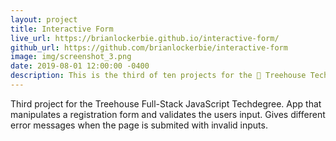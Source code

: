 ```yaml
---
layout: project
title: Interactive Form
live_url: https://brianlockerbie.github.io/interactive-form/
github_url: https://github.com/brianlockerbie/interactive-form
image: img/screenshot_3.png
date: 2019-08-01 12:00:00 -0400
description: This is the third of ten projects for the 🏡 Treehouse TechDegree Full Stack JavaScript.
---
```

Third project for the Treehouse Full-Stack JavaScript Techdegree. App that manipulates a registration form and validates the users input. Gives different error messages when the page is submited with invalid inputs.